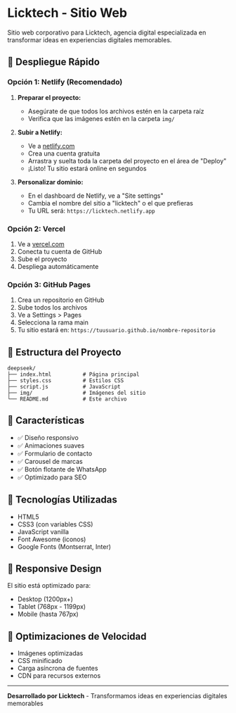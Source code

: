# Licktech - Sitio Web

Sitio web corporativo para Licktech, agencia digital especializada en transformar ideas en experiencias digitales memorables.

## 🚀 Despliegue Rápido

### Opción 1: Netlify (Recomendado)

1. **Preparar el proyecto:**
   - Asegúrate de que todos los archivos estén en la carpeta raíz
   - Verifica que las imágenes estén en la carpeta `img/`

2. **Subir a Netlify:**
   - Ve a [netlify.com](https://netlify.com)
   - Crea una cuenta gratuita
   - Arrastra y suelta toda la carpeta del proyecto en el área de "Deploy"
   - ¡Listo! Tu sitio estará online en segundos

3. **Personalizar dominio:**
   - En el dashboard de Netlify, ve a "Site settings"
   - Cambia el nombre del sitio a "licktech" o el que prefieras
   - Tu URL será: `https://licktech.netlify.app`

### Opción 2: Vercel

1. Ve a [vercel.com](https://vercel.com)
2. Conecta tu cuenta de GitHub
3. Sube el proyecto
4. Despliega automáticamente

### Opción 3: GitHub Pages

1. Crea un repositorio en GitHub
2. Sube todos los archivos
3. Ve a Settings > Pages
4. Selecciona la rama main
5. Tu sitio estará en: `https://tuusuario.github.io/nombre-repositorio`

## 📁 Estructura del Proyecto

```
deepseek/
├── index.html          # Página principal
├── styles.css          # Estilos CSS
├── script.js           # JavaScript
├── img/                # Imágenes del sitio
└── README.md           # Este archivo
```

## 🎨 Características

- ✅ Diseño responsivo
- ✅ Animaciones suaves
- ✅ Formulario de contacto
- ✅ Carousel de marcas
- ✅ Botón flotante de WhatsApp
- ✅ Optimizado para SEO

## 🔧 Tecnologías Utilizadas

- HTML5
- CSS3 (con variables CSS)
- JavaScript vanilla
- Font Awesome (iconos)
- Google Fonts (Montserrat, Inter)

## 📱 Responsive Design

El sitio está optimizado para:
- Desktop (1200px+)
- Tablet (768px - 1199px)
- Mobile (hasta 767px)

## 🚀 Optimizaciones de Velocidad

- Imágenes optimizadas
- CSS minificado
- Carga asíncrona de fuentes
- CDN para recursos externos

---

**Desarrollado por Licktech** - Transformamos ideas en experiencias digitales memorables
